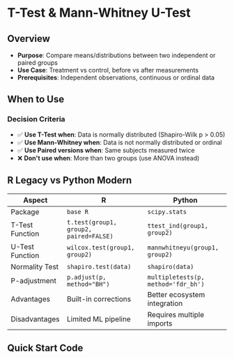 # T-Test & Mann-Whitney U-Test

## Overview
- **Purpose**: Compare means/distributions between two independent or paired groups
- **Use Case**: Treatment vs control, before vs after measurements
- **Prerequisites**: Independent observations, continuous or ordinal data

## When to Use
### Decision Criteria
- ✅ **Use T-Test when**: Data is normally distributed (Shapiro-Wilk p > 0.05)
- ✅ **Use Mann-Whitney when**: Data is not normally distributed or ordinal
- ✅ **Use Paired versions when**: Same subjects measured twice
- ❌ **Don't use when**: More than two groups (use ANOVA instead)

## R Legacy vs Python Modern

| Aspect | R  | Python  |
|--------|------------|-----------------|
| Package | `base R` | `scipy.stats` |
| T-Test Function | `t.test(group1, group2, paired=FALSE)` | `ttest_ind(group1, group2)` |
| U-Test Function | `wilcox.test(group1, group2)` | `mannwhitneyu(group1, group2)` |
| Normality Test | `shapiro.test(data)` | `shapiro(data)` |
| P-adjustment | `p.adjust(p, method="BH")` | `multipletests(p, method='fdr_bh')` |
| Advantages | Built-in corrections | Better ecosystem integration |
| Disadvantages | Limited ML pipeline | Requires multiple imports |

## Quick Start Code


